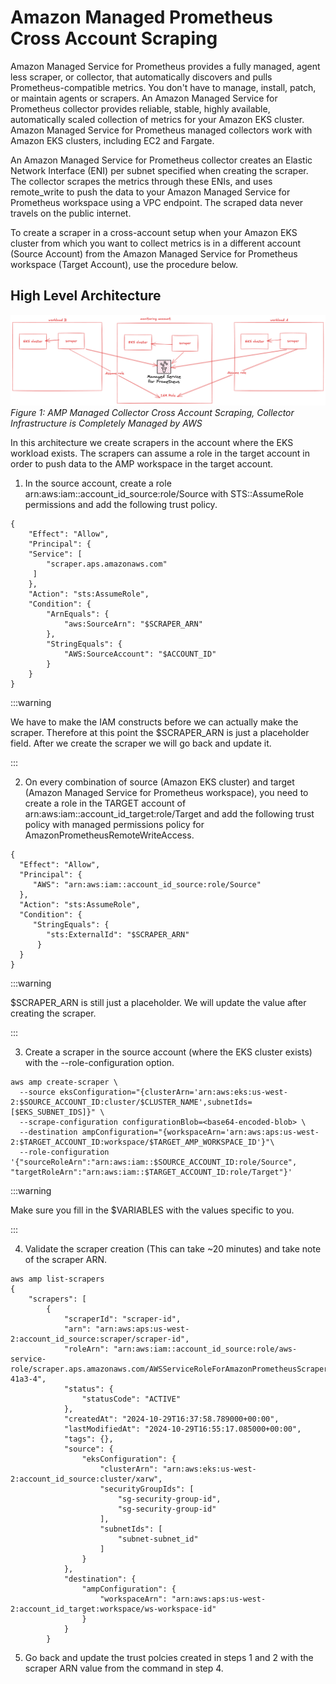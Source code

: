 # Amazon Managed Prometheus Cross Account Scraping

Amazon Managed Service for Prometheus provides a fully managed, agent less scraper, or collector, that automatically discovers and pulls Prometheus-compatible metrics. You don't have to manage, install, patch, or maintain agents or scrapers. An Amazon Managed Service for Prometheus collector provides reliable, stable, highly available, automatically scaled collection of metrics for your Amazon EKS cluster. Amazon Managed Service for Prometheus managed collectors work with Amazon EKS clusters, including EC2 and Fargate.

An Amazon Managed Service for Prometheus collector creates an Elastic Network Interface (ENI) per subnet specified when creating the scraper. The collector scrapes the metrics through these ENIs, and uses remote_write to push the data to your Amazon Managed Service for Prometheus workspace using a VPC endpoint. The scraped data never travels on the public internet.

To create a scraper in a cross-account setup when your Amazon EKS cluster from which you want to collect metrics is in a different account (Source Account) from the Amazon Managed Service for Prometheus workspace (Target Account), use the procedure below.

## High Level Architecture

![AMP Managed Collector Cross Account Scraping](./images/ampxa-arch.png)
*Figure 1: AMP Managed Collector Cross Account Scraping, Collector Infrastructure is Completely Managed by AWS*

In this architecture we create scrapers in the account where the EKS workload exists. The scrapers can assume a role in the target account in order to push data to the AMP workspace in the target account.

1. In the source account, create a role arn:aws:iam::account_id_source:role/Source with STS::AssumeRole permissions and add the following trust policy.

```
{
    "Effect": "Allow",
    "Principal": {
    "Service": [
        "scraper.aps.amazonaws.com"
     ]
    },
    "Action": "sts:AssumeRole",
    "Condition": {
        "ArnEquals": {
            "aws:SourceArn": "$SCRAPER_ARN"
        },
        "StringEquals": {
            "AWS:SourceAccount": "$ACCOUNT_ID"
        }
    }
}
```
:::warning

We have to make the IAM constructs before we can actually make the scraper. Therefore at this point the $SCRAPER_ARN is just a placeholder field. After we create the scraper we will go back and update it.

:::

2. On every combination of source (Amazon EKS cluster) and target (Amazon Managed Service for Prometheus workspace), you need to create a role in the TARGET account of arn:aws:iam::account_id_target:role/Target and add the following trust policy with managed permissions policy for AmazonPrometheusRemoteWriteAccess.

```
{
  "Effect": "Allow",
  "Principal": {
     "AWS": "arn:aws:iam::account_id_source:role/Source"
  },
  "Action": "sts:AssumeRole",
  "Condition": {
     "StringEquals": {
        "sts:ExternalId": "$SCRAPER_ARN"
      }
  }
}
```

:::warning

$SCRAPER_ARN is still just a placeholder. We will update the value after creating the scraper.

:::

3. Create a scraper in the source account (where the EKS cluster exists) with the --role-configuration option.

```
aws amp create-scraper \
  --source eksConfiguration="{clusterArn='arn:aws:eks:us-west-2:$SOURCE_ACCOUNT_ID:cluster/$CLUSTER_NAME',subnetIds=[$EKS_SUBNET_IDS]}" \
  --scrape-configuration configurationBlob=<base64-encoded-blob> \
  --destination ampConfiguration="{workspaceArn='arn:aws:aps:us-west-2:$TARGET_ACCOUNT_ID:workspace/$TARGET_AMP_WORKSPACE_ID'}"\
  --role-configuration '{"sourceRoleArn":"arn:aws:iam::$SOURCE_ACCOUNT_ID:role/Source", "targetRoleArn":"arn:aws:iam::$TARGET_ACCOUNT_ID:role/Target"}'
```
:::warning

Make sure you fill in the $VARIABLES with the values specific to you.

:::

4. Validate the scraper creation (This can take ~20 minutes) and take note of the scraper ARN.

```
aws amp list-scrapers
{
    "scrapers": [
        {
            "scraperId": "scraper-id",
            "arn": "arn:aws:aps:us-west-2:account_id_source:scraper/scraper-id",
            "roleArn": "arn:aws:iam::account_id_source:role/aws-service-role/scraper.aps.amazonaws.com/AWSServiceRoleForAmazonPrometheusScraperInternal_cc319052-41a3-4",
            "status": {
                "statusCode": "ACTIVE"
            },
            "createdAt": "2024-10-29T16:37:58.789000+00:00",
            "lastModifiedAt": "2024-10-29T16:55:17.085000+00:00",
            "tags": {},
            "source": {
                "eksConfiguration": {
                    "clusterArn": "arn:aws:eks:us-west-2:account_id_source:cluster/xarw",
                    "securityGroupIds": [
                        "sg-security-group-id",
                        "sg-security-group-id"
                    ],
                    "subnetIds": [
                        "subnet-subnet_id"
                    ]
                }
            },
            "destination": {
                "ampConfiguration": {
                    "workspaceArn": "arn:aws:aps:us-west-2:account_id_target:workspace/ws-workspace-id"
                }
            }
        }
```

5. Go back and update the trust polcies created in steps 1 and 2 with the scraper ARN value from the command in step 4.
